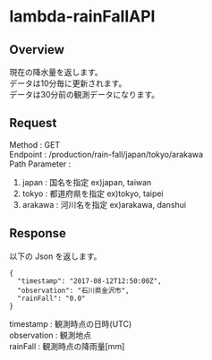 # lambda-rainFallAPI

## Overview
現在の降水量を返します。  
データは10分毎に更新されます。  
データは30分前の観測データになります。  

## Request
Method : GET  
Endpoint : /production/rain-fall/japan/tokyo/arakawa  
Path Parameter :   
1. japan : 国名を指定 ex)japan, taiwan
2. tokyo : 都道府県を指定 ex)tokyo, taipei
3. arakawa : 河川名を指定 ex)arakawa, danshui

## Response

以下の Json を返します。
~~~
{
  "timestamp": "2017-08-12T12:50:00Z",
  "observation": "石川県金沢市",
  "rainFall": "0.0"
}
~~~

timestamp : 観測時点の日時(UTC)  
observation : 観測地点  
rainFall : 観測時点の降雨量[mm]  
